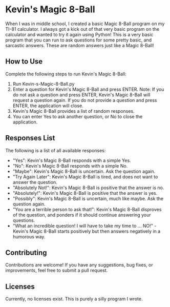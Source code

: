 # Kevin's Magic 8-Ball 
When I was in middle school, I created a basic Magic 8-Ball program on my TI-81 calculator. I always got a kick out of that very basic program on the calculator and wanted to try it again using Python! This is a very basic program that you can run to ask questions for some pretty basic, and sarcastic answers. These are random answers just like a Magic 8-Ball!
## How to Use
Complete the following steps to run Kevin's Magic 8-Ball:
1. Run Kevin-s-Magic-8-Ball.py
2. Enter a question for Kevin's Magic 8-Ball and press ENTER. Note: If you do not ask a question and press ENTER, Kevin's Magic 8-Ball will request a question again. If you do not provide a question and press ENTER, the application will close.
3. Kevin's Magic 8-Ball provides a list of random responses.
4. You can enter Yes to ask another question, or No to close the application.
## Responses List
The following is a list of all available responses:
- "Yes": Kevin's Magic 8-Ball responds with a simple Yes.
- "No": Kevin's Magic 8-Ball responds with a simple No.
- "Maybe": Kevin's Magic 8-Ball is uncertain. Ask the question again.
- "Try Again Later": Kevin's Magic 8-Ball is tired, and does not want to answer the question.
- "Absolutely Not!": Kevin's Magic 8-Ball is positive that the answer is no.
- "Absolutely!": Kevin's Magic 8-Ball is positive that the answer is yes.
- "Possibly": Kevin's Magic 8-Ball is uncertain, much like maybe. Ask the question again.
- "You are a terrible person to ask that!": Kevin's Magic 8-Ball disproves of the question, and ponders if it should continue answering your questions.
- "What an incredible question! I will have to take my time to ... NO!" - Kevin's Magic 8-Ball starts positively but then answers negatively in a humorous way.
## Contributing
Contributions are welcome! If you have any suggestions, bug fixes, or improvements, feel free to submit a pull request.
## Licenses
Currently, no licenses exist. This is purely a silly program I wrote. 